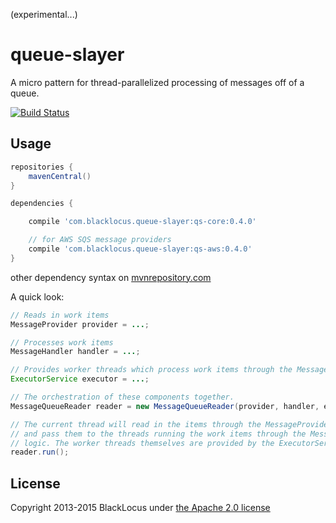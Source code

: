 (experimental...)

queue-slayer
============
A micro pattern for thread-parallelized processing of messages off of a queue.

[![Build Status](https://travis-ci.org/blacklocus/queue-slayer.svg?branch=passthru-wait-time-sqs)](https://travis-ci.org/blacklocus/queue-slayer)


## Usage ##

```gradle
repositories {
    mavenCentral()
}

dependencies {

    compile 'com.blacklocus.queue-slayer:qs-core:0.4.0'

    // for AWS SQS message providers
    compile 'com.blacklocus.queue-slayer:qs-aws:0.4.0'
}
```

other dependency syntax on [mvnrepository.com](http://mvnrepository.com/artifact/com.blacklocus.queue-slayer/qs-worker-core/0.4.0)

A quick look:
```java
// Reads in work items
MessageProvider provider = ...;

// Processes work items
MessageHandler handler = ...;

// Provides worker threads which process work items through the MessageHandler logic.
ExecutorService executor = ...;

// The orchestration of these components together.
MessageQueueReader reader = new MessageQueueReader(provider, handler, executor);

// The current thread will read in the items through the MessageProvider
// and pass them to the threads running the work items through the MessageHandler
// logic. The worker threads themselves are provided by the ExecutorService.
reader.run();
```


## License ##

Copyright 2013-2015 BlackLocus under [the Apache 2.0 license](LICENSE)
